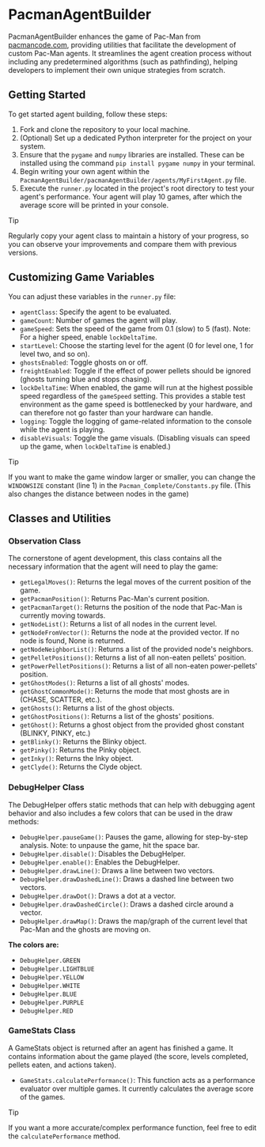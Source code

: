 # PacmanAgentBuilder

PacmanAgentBuilder enhances the game of Pac-Man from [pacmancode.com](https://pacmancode.com/), providing utilities that facilitate the development of custom Pac-Man agents. It streamlines the agent creation process without including any predetermined algorithms (such as pathfinding), helping developers to implement their own unique strategies from scratch.

## Getting Started

To get started agent building, follow these steps:

1. Fork and clone the repository to your local machine.
2. (Optional) Set up a dedicated Python interpreter for the project on your system.
3. Ensure that the `pygame` and `numpy` libraries are installed. These can be installed using the command `pip install pygame numpy` in your terminal.
4. Begin writing your own agent within the `PacmanAgentBuilder/pacmanAgentBuilder/agents/MyFirstAgent.py` file.
5. Execute the `runner.py` located in the project's root directory to test your agent's performance. Your agent will play 10 games, after which the average score will be printed in your console.

> [!TIP]
> Regularly copy your agent class to maintain a history of your progress, so you can observe your improvements and compare them with previous versions.

## Customizing Game Variables

You can adjust these variables in the `runner.py` file:

- `agentClass`: Specify the agent to be evaluated.
- `gameCount`: Number of games the agent will play.
- `gameSpeed`: Sets the speed of the game from 0.1 (slow) to 5 (fast). Note: For a higher speed, enable `lockDeltaTime`.
- `startLevel`: Choose the starting level for the agent (0 for level one, 1 for level two, and so on).
- `ghostsEnabled`: Toggle ghosts on or off.
- `freightEnabled`: Toggle if the effect of power pellets should be ignored (ghosts turning blue and stops chasing).
- `lockDeltaTime`: When enabled, the game will run at the highest possible speed regardless of the `gameSpeed` setting. This provides a stable test environment as the game speed is bottlenecked by your hardware, and can therefore not go faster than your hardware can handle.
- `logging`: Toggle the logging of game-related information to the console while the agent is playing.
- `disableVisuals`: Toggle the game visuals. (Disabling visuals can speed up the game, when `lockDeltaTime` is enabled.)

> [!TIP]
> If you want to make the game window larger or smaller, you can change the `WINDOWSIZE` constant (line 1) in the `Pacman_Complete/Constants.py` file.
> (This also changes the distance between nodes in the game)

## Classes and Utilities

### Observation Class

The cornerstone of agent development, this class contains all the necessary information that the agent will need to play the game:

- `getLegalMoves()`: Returns the legal moves of the current position of the game.
- `getPacmanPosition()`: Returns Pac-Man's current position.
- `getPacmanTarget()`: Returns the position of the node that Pac-Man is currently moving towards.
- `getNodeList()`: Returns a list of all nodes in the current level.
- `getNodeFromVector()`: Returns the node at the provided vector. If no node is found, None is returned.
- `getNodeNeighborList()`: Returns a list of the provided node's neighbors.
- `getPelletPositions()`: Returns a list of all non-eaten pellets' position.
- `getPowerPelletPositions()`: Returns a list of all non-eaten power-pellets' position.
- `getGhostModes()`: Returns a list of all ghosts' modes.
- `getGhostCommonMode()`: Returns the mode that most ghosts are in (CHASE, SCATTER, etc.).
- `getGhosts()`: Returns a list of the ghost objects.
- `getGhostPositions()`: Returns a list of the ghosts' positions.
- `getGhost()`: Returns a ghost object from the provided ghost constant (BLINKY, PINKY, etc.)
- `getBlinky()`: Returns the Blinky object.
- `getPinky()`: Returns the Pinky object.
- `getInky()`: Returns the Inky object.
- `getClyde()`: Returns the Clyde object.

### DebugHelper Class 

The DebugHelper offers static methods that can help with debugging agent behavior and also includes a few colors that can be used in the draw methods:

- `DebugHelper.pauseGame()`: Pauses the game, allowing for step-by-step analysis. Note: to unpause the game, hit the space bar.
- `DebugHelper.disable()`: Disables the DebugHelper.
- `DebugHelper.enable()`: Enables the DebugHelper.
- `DebugHelper.drawLine()`: Draws a line between two vectors.
- `DebugHelper.drawDashedLine()`: Draws a dashed line between two vectors.
- `DebugHelper.drawDot()`: Draws a dot at a vector.
- `DebugHelper.drawDashedCircle()`: Draws a dashed circle around a vector.
- `DebugHelper.drawMap()`: Draws the map/graph of the current level that Pac-Man and the ghosts are moving on.

**The colors are:**
- `DebugHelper.GREEN`
- `DebugHelper.LIGHTBLUE`
- `DebugHelper.YELLOW`
- `DebugHelper.WHITE`
- `DebugHelper.BLUE`
- `DebugHelper.PURPLE`
- `DebugHelper.RED`

### GameStats Class

A GameStats object is returned after an agent has finished a game. It contains information about the game played (the score, levels completed, pellets eaten, and actions taken).

- `GameStats.calculatePerformance()`: This function acts as a performance evaluator over multiple games. It currently calculates the average score of the games.
> [!TIP]
> If you want a more accurate/complex performance function, feel free to edit the `calculatePerformance` method.

